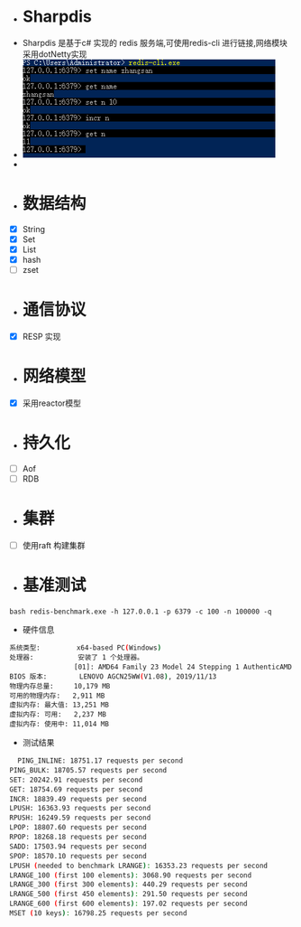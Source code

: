  - # Sharpdis 
-  Sharpdis 是基于c# 实现的 redis 服务端,可使用redis-cli 进行链接,网络模块采用dotNetty实现
-  ![效果图](https://github.com/adminoryuan/img/blob/master/a.png)
 -  
 - # 数据结构
 - [x] String
 - [x] Set
 - [x] List
 - [x] hash
 - [ ] zset 
 - # 通信协议
 - [x] RESP 实现
 - # 网络模型
 - [x] 采用reactor模型
 - # 持久化
 - [ ] Aof
 - [ ] RDB
- # 集群
-  [ ] 使用raft 构建集群
 - # 基准测试
  
  ```bash redis-benchmark.exe -h 127.0.0.1 -p 6379 -c 100 -n 100000 -q ```
 - 硬件信息
  ```bash
系统类型:         x64-based PC(Windows)
处理器:           安装了 1 个处理器。
                  [01]: AMD64 Family 23 Model 24 Stepping 1 AuthenticAMD ~2100 Mhz
BIOS 版本:        LENOVO AGCN25WW(V1.08), 2019/11/13
物理内存总量:     10,179 MB
可用的物理内存:   2,911 MB
虚拟内存: 最大值: 13,251 MB
虚拟内存: 可用:   2,237 MB
虚拟内存: 使用中: 11,014 MB
 ```
 - 测试结果
 ```bash
   PING_INLINE: 18751.17 requests per second
PING_BULK: 18705.57 requests per second
SET: 20242.91 requests per second
GET: 18754.69 requests per second
INCR: 18839.49 requests per second
LPUSH: 16363.93 requests per second
RPUSH: 16249.59 requests per second
LPOP: 18807.60 requests per second
RPOP: 18268.18 requests per second
SADD: 17503.94 requests per second
SPOP: 18570.10 requests per second
LPUSH (needed to benchmark LRANGE): 16353.23 requests per second
LRANGE_100 (first 100 elements): 3068.90 requests per second
LRANGE_300 (first 300 elements): 440.29 requests per second
LRANGE_500 (first 450 elements): 291.50 requests per second
LRANGE_600 (first 600 elements): 197.02 requests per second
MSET (10 keys): 16798.25 requests per second
 ```
